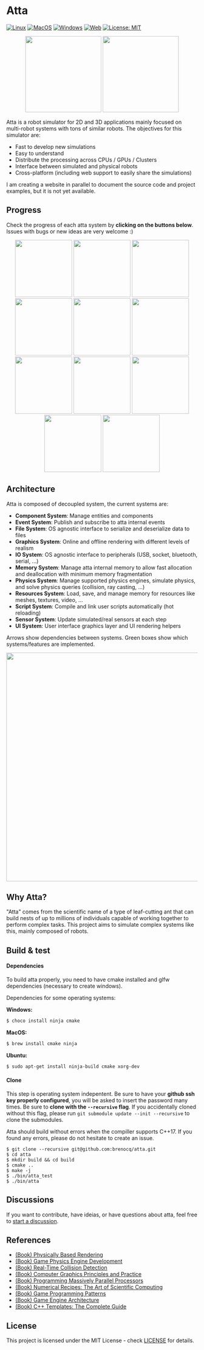 # Atta

[![Linux](https://github.com/Brenocq/Atta/actions/workflows/linux.yml/badge.svg)](https://github.com/Brenocq/Atta/actions/workflows/linux.yml)
[![MacOS](https://github.com/Brenocq/Atta/actions/workflows/macos.yml/badge.svg)](https://github.com/Brenocq/Atta/actions/workflows/macos.yml)
[![Windows](https://github.com/Brenocq/Atta/actions/workflows/windows.yml/badge.svg)](https://github.com/Brenocq/Atta/actions/workflows/windows.yml)
[![Web](https://github.com/brenocq/atta/actions/workflows/web.yml/badge.svg)](https://github.com/brenocq/atta/actions/workflows/web.yml)
[![License: MIT](https://img.shields.io/badge/License-MIT-blue.svg)](LICENSE)

<p align="center">
 <img src="https://storage.googleapis.com/atta-images/evolution/2021-09-24.gif" height="200">
 <img src="https://storage.googleapis.com/atta-images/evolution/2021-09-08.gif" height="200">
</p>

Atta is a robot simulator for 2D and 3D applications mainly focused on multi-robot systems with tons of similar robots. The objectives for this simulator are:
  - Fast to develop new simulations
  - Easy to understand
  - Distribute the processing across CPUs / GPUs / Clusters
  - Interface between simulated and physical robots
  - Cross-platform (including web support to easily share the simulations)

I am creating a website in parallel to document the source code and project examples, but it is not yet available.

## Progress
Check the progress of each atta system by **clicking on the buttons below**. Issues with bugs or new ideas are very welcome :)

<p align="center">
 <a href="https://github.com/brenocq/atta/projects/8"><img src="https://storage.googleapis.com/atta-images/main/component_system_button_github.png" height="150"></a>
 <a href="https://github.com/brenocq/atta/projects/13"><img src="https://storage.googleapis.com/atta-images/main/event_system_button_github.png" height="150"></a>
 <a href="https://github.com/brenocq/atta/projects/14"><img src="https://storage.googleapis.com/atta-images/main/file_system_button_github.png" height="150"></a>
 <a href="https://github.com/brenocq/atta/projects/16"><img src="https://storage.googleapis.com/atta-images/main/graphics_system_button_github.png" height="150"></a>
 <a href="https://github.com/brenocq/atta/projects/17"><img src="https://storage.googleapis.com/atta-images/main/io_system_button_github.png" height="150"></a>
 <a href="https://github.com/brenocq/atta/projects/15"><img src="https://storage.googleapis.com/atta-images/main/memory_system_button_github.png" height="150"></a>
 <a href="https://github.com/brenocq/atta/projects/6"><img src="https://storage.googleapis.com/atta-images/main/physics_system_button_github.png" height="150"></a>
 <a href="https://github.com/brenocq/atta/projects/12"><img src="https://storage.googleapis.com/atta-images/main/resource_system_button_github.png" height="150"></a>
 <a href="https://github.com/brenocq/atta/projects/11"><img src="https://storage.googleapis.com/atta-images/main/script_system_button_github.png" height="150"></a>
 <a href="https://github.com/brenocq/atta/projects/10"><img src="https://storage.googleapis.com/atta-images/main/sensor_system_button_github.png" height="150"></a>
 <a href="https://github.com/brenocq/atta/projects/9"><img src="https://storage.googleapis.com/atta-images/main/ui_system_button_github.png" height="150"></a>
</p>

## Architecture
Atta is composed of decoupled system, the current systems are:

- **Component System**: Manage entities and components
- **Event System**: Publish and subscribe to atta internal events
- **File System**: OS agnostic interface to serialize and deserialize data to files
- **Graphics System**: Online and offline rendering with different levels of realism
- **IO System**:  OS agnostic interface to peripherals (USB, socket, bluetooth, serial, ...)
- **Memory System**: Manage atta internal memory to allow fast allocation and deallocation with minimum memory fragmentation
- **Physics System**: Manage supported physics engines, simulate physics, and solve physics queries (collision, ray casting, ...)
- **Resources System**: Load, save, and manage memory for resources like meshes, textures, video, ...
- **Script System**: Compile and link user scripts automatically (hot reloading)
- **Sensor System**: Update simulated/real sensors at each step
- **UI System**: User interface graphics layer and UI rendering helpers

Arrows show dependencies between systems. Green boxes show which systems/features are implemented.
<p align="center">
 <img src="https://storage.googleapis.com/atta-images/main/github_arch-2021-11-28.png" height="600">
</p>

## Why Atta?
"Atta" comes from the scientific name of a type of leaf-cutting ant that can build nests of up to millions of individuals capable of working together to perform complex tasks.
This project aims to simulate complex systems like this, mainly composed of robots.

## Build & test
#### Dependencies
To build atta properly, you need to have cmake installed and glfw dependencies (necessary to create windows).

Dependencies for some operating systems:

**Windows:**
```bash
$ choco install ninja cmake
```

**MacOS:**
```bash
$ brew install cmake ninja
```

**Ubuntu:**
```bash
$ sudo apt-get install ninja-build cmake xorg-dev
```

#### Clone
This step is operating system indepentent. Be sure to have your **github ssh key properly configured**, you will be asked to insert the password many times. Be sure to **clone with the `--recursive` flag**. If you accidentally cloned without this flag, please run `git submodule update --init --recursive` to clone the submodules.

Atta should build without errors when the compiller supports C++17.
If you found any errors, please do not hesitate to create an issue.

```
$ git clone --recursive git@github.com:brenocq/atta.git
$ cd atta
$ mkdir build && cd build
$ cmake ..
$ make -j
$ ./bin/atta_test
$ ./bin/atta
```

## Discussions
If you want to contribute, have ideias, or have questions about atta, feel free to [start a discussion](https://github.com/brenocq/atta/discussions).

## References
- [(Book) Physically Based Rendering](http://www.pbr-book.org/)
- [(Book) Game Physics Engine Development](https://www.amazon.com/Game-Physics-Engine-Development-Commercial-Grade/dp/0123819768)
- [(Book) Real-Time Collision Detection](https://www.amazon.com/Real-Time-Collision-Detection-Interactive-Technology/dp/1558607323)
- [(Book) Computer Graphics Principles and Practice](http://cgpp.net/about.xml)
- [(Book) Programming Massively Parallel Processors](https://www.amazon.com/Programming-Massively-Parallel-Processors-Hands/dp/0128119861)
- [(Book) Numerical Recipes: The Art of Scientific Computing](http://numerical.recipes/com/storefront.html)
- [(Book) Game Programming Patterns](https://gameprogrammingpatterns.com)
- [(Book) Game Engine Architecture](https://www.gameenginebook.com)
- [(Book) C++ Templates: The Complete Guide](http://www.tmplbook.com)

## License
This project is licensed under the MIT License - check [LICENSE](LICENSE) for details.
